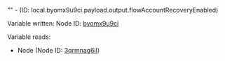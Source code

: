 "" - (ID: local.byomx9u9ci.payload.output.flowAccountRecoveryEnabled)

Variable written:
Node ID: [byomx9u9ci](../nodes/byomx9u9ci.md)

Variable reads:
* Node (Node ID: [3qrmnag6il](../nodes/3qrmnag6il.md))
